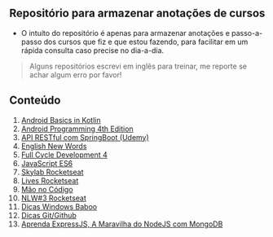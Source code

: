 ## Repositório para armazenar anotações de cursos

- O intuíto do repositório é apenas para armazenar anotações e passo-a-passo dos cursos que fiz e que estou fazendo, para facilitar em um rápida consulta caso precise no dia-a-dia.
>Alguns repositórios escrevi em inglês para treinar, me reporte se achar algum erro por favor!

## Conteúdo
1. <a href="./android-basics-in-kotlin/">Android Basics in Kotlin</a><br>
2. <a href="./android-programming-4th-edition/">Android Programming 4th Edition</a><br>
3. <a href="./API-RESTful-com-SpringBoot/">API RESTful com SpringBoot (Udemy)</a><br>
4. <a href="./english-new-words/">English New Words</a><br>
5. <a href="./full-cycle-development-4/">Full Cycle Development 4</a><br>
6. <a href="./es6/">JavaScript ES6</a><br>
7. <a href="./skylab-rocketseat/">Skylab Rocketseat</a><br>
8. <a href="./lives-rocketseat/">Lives Rocketseat</a><br>
9. <a href="./mao-no-codigo">Mão no Código</a><br>
10. <a href="./nlw3">NLW#3 Rocketseat</a><br>
11. <a href="./dicas-windows">Dicas Windows Baboo</a><br>
12. <a href="./dicas-git">Dicas Git/Github</a><br>
13. <a href="./aprenda-expressjs-nodejs-com-mongo">Aprenda ExpressJS, A Maravilha do NodeJS com MongoDB</a><br>